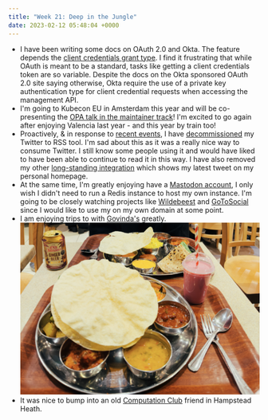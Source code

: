 ```yaml
---
title: "Week 21: Deep in the Jungle"  
date: 2023-02-12 05:48:04 +0000  
---
```

* I have been writing some docs on OAuth 2.0 and Okta. The feature depends the [client credentials grant type](https://www.oauth.com/oauth2-servers/access-tokens/client-credentials/). I find it frustrating that while OAuth is meant to be a standard, tasks like getting a client credentials token are so variable. Despite the docs on the Okta sponsored OAuth 2.0 site saying otherwise, Okta require the use of a private key authentication type for client credential requests when accessing the management API.
* I'm going to Kubecon EU in Amsterdam this year and will be co-presenting the [OPA talk in the maintainer track](https://sched.co/1HyTa)! I'm excited to go again after enjoying Valencia last year - and this year by train too!
* Proactively, & in response to [recent events](https://techcrunch.com/2023/02/09/twitter-puts-its-developer-community-website-behind-a-login-after-announcing-new-api-pricing/), I have [decommissioned](https://github.com/charlieegan3/tool-twitter-rss) my Twitter to RSS tool. I'm sad about this as it was a really nice way to consume Twitter. I still know some people using it and would have liked to have been able to continue to read it in this way. I have also removed my other [long-standing integration](https://github.com/charlieegan3/tool-json-status/commit/8f4cc7a9e3214ea7de365de9771157463c67af1f) which shows my latest tweet on my personal homepage.
* At the same time, I'm greatly enjoying have a [Mastodon account](https://hachyderm.io/@charlieegan3), I only wish I didn't need to run a Redis instance to host my own instance. I'm going to be closely watching projects like [Wildebeest](https://blog.cloudflare.com/welcome-to-wildebeest-the-fediverse-on-cloudflare/) and [GoToSocial](https://github.com/superseriousbusiness/gotosocial) since I would like to use my on my own domain at some point.
* I am enjoying trips to with [Govinda's](https://govindas.london) greatly.
  ![Govinda's](./IMG_3330.jpg)
* It was nice to bump into an old [Computation Club](https://london.computation.club) friend in Hampstead Heath.